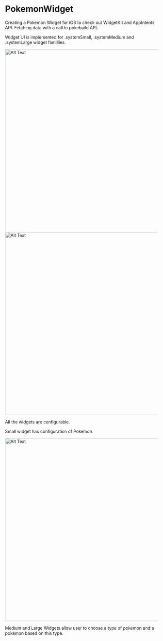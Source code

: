 # PokemonWidget
Creating a Pokemon Widget for iOS to check out WidgetKit and AppIntents API. Fetching data with a call to pokebuild API.

Widget UI is implemented for .systemSmall, .systemMedium and .systemLarge widget famillies.

<img src="https://github.com/katebrr/PokemonWidget/assets/27740069/b52814f8-2f8d-4d62-a645-07afe37fe8fd" alt="Alt Text" height="600" />
<img src="https://github.com/katebrr/PokemonWidget/assets/27740069/49e3873f-8d8c-421d-aeb1-dfe9a7829d8c" alt="Alt Text" height="600" />

All the widgets are configurable.

Small widget has configuration of Pokemon.

<img src="https://github.com/katebrr/PokemonWidget/assets/27740069/26556b06-fbfe-4fe5-ad1f-a9767bce183c" alt="Alt Text" height="600" />

Medium and Large Widgets allow user to choose a type of pokemon and a pokemon based on this type.
